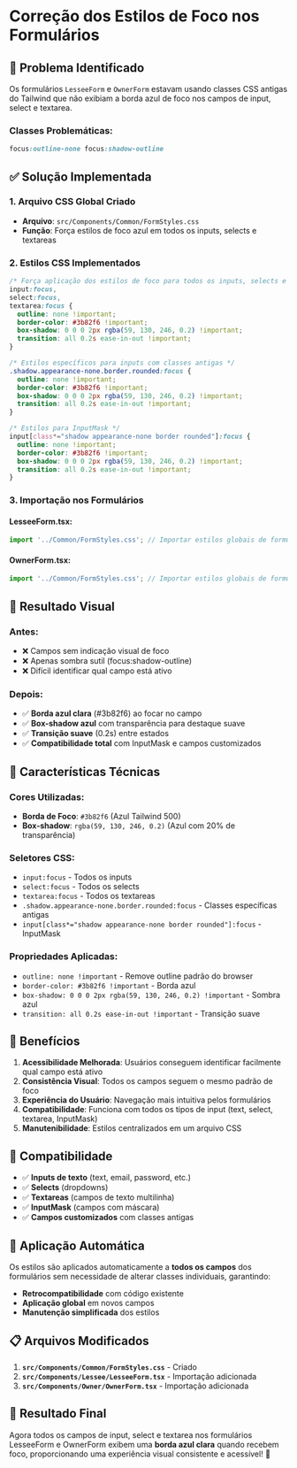 # Correção dos Estilos de Foco nos Formulários

## 🎯 Problema Identificado

Os formulários `LesseeForm` e `OwnerForm` estavam usando classes CSS antigas do Tailwind que não exibiam a borda azul de foco nos campos de input, select e textarea.

### Classes Problemáticas:
```css
focus:outline-none focus:shadow-outline
```

## ✅ Solução Implementada

### 1. **Arquivo CSS Global Criado**
- **Arquivo**: `src/Components/Common/FormStyles.css`
- **Função**: Força estilos de foco azul em todos os inputs, selects e textareas

### 2. **Estilos CSS Implementados**

```css
/* Força aplicação dos estilos de foco para todos os inputs, selects e textareas */
input:focus,
select:focus,
textarea:focus {
  outline: none !important;
  border-color: #3b82f6 !important;
  box-shadow: 0 0 0 2px rgba(59, 130, 246, 0.2) !important;
  transition: all 0.2s ease-in-out !important;
}

/* Estilos específicos para inputs com classes antigas */
.shadow.appearance-none.border.rounded:focus {
  outline: none !important;
  border-color: #3b82f6 !important;
  box-shadow: 0 0 0 2px rgba(59, 130, 246, 0.2) !important;
  transition: all 0.2s ease-in-out !important;
}

/* Estilos para InputMask */
input[class*="shadow appearance-none border rounded"]:focus {
  outline: none !important;
  border-color: #3b82f6 !important;
  box-shadow: 0 0 0 2px rgba(59, 130, 246, 0.2) !important;
  transition: all 0.2s ease-in-out !important;
}
```

### 3. **Importação nos Formulários**

#### LesseeForm.tsx:
```typescript
import '../Common/FormStyles.css'; // Importar estilos globais de formulário
```

#### OwnerForm.tsx:
```typescript
import '../Common/FormStyles.css'; // Importar estilos globais de formulário
```

## 🎨 Resultado Visual

### Antes:
- ❌ Campos sem indicação visual de foco
- ❌ Apenas sombra sutil (focus:shadow-outline)
- ❌ Difícil identificar qual campo está ativo

### Depois:
- ✅ **Borda azul clara** (#3b82f6) ao focar no campo
- ✅ **Box-shadow azul** com transparência para destaque suave
- ✅ **Transição suave** (0.2s) entre estados
- ✅ **Compatibilidade total** com InputMask e campos customizados

## 🔧 Características Técnicas

### Cores Utilizadas:
- **Borda de Foco**: `#3b82f6` (Azul Tailwind 500)
- **Box-shadow**: `rgba(59, 130, 246, 0.2)` (Azul com 20% de transparência)

### Seletores CSS:
- `input:focus` - Todos os inputs
- `select:focus` - Todos os selects  
- `textarea:focus` - Todos os textareas
- `.shadow.appearance-none.border.rounded:focus` - Classes específicas antigas
- `input[class*="shadow appearance-none border rounded"]:focus` - InputMask

### Propriedades Aplicadas:
- `outline: none !important` - Remove outline padrão do browser
- `border-color: #3b82f6 !important` - Borda azul
- `box-shadow: 0 0 0 2px rgba(59, 130, 246, 0.2) !important` - Sombra azul
- `transition: all 0.2s ease-in-out !important` - Transição suave

## 🚀 Benefícios

1. **Acessibilidade Melhorada**: Usuários conseguem identificar facilmente qual campo está ativo
2. **Consistência Visual**: Todos os campos seguem o mesmo padrão de foco
3. **Experiência do Usuário**: Navegação mais intuitiva pelos formulários
4. **Compatibilidade**: Funciona com todos os tipos de input (text, select, textarea, InputMask)
5. **Manutenibilidade**: Estilos centralizados em um arquivo CSS

## 📱 Compatibilidade

- ✅ **Inputs de texto** (text, email, password, etc.)
- ✅ **Selects** (dropdowns)
- ✅ **Textareas** (campos de texto multilinha)
- ✅ **InputMask** (campos com máscara)
- ✅ **Campos customizados** com classes antigas

## 🔄 Aplicação Automática

Os estilos são aplicados automaticamente a **todos os campos** dos formulários sem necessidade de alterar classes individuais, garantindo:

- **Retrocompatibilidade** com código existente
- **Aplicação global** em novos campos
- **Manutenção simplificada** dos estilos

## 📋 Arquivos Modificados

1. **`src/Components/Common/FormStyles.css`** - Criado
2. **`src/Components/Lessee/LesseeForm.tsx`** - Importação adicionada
3. **`src/Components/Owner/OwnerForm.tsx`** - Importação adicionada

## 🎉 Resultado Final

Agora todos os campos de input, select e textarea nos formulários LesseeForm e OwnerForm exibem uma **borda azul clara** quando recebem foco, proporcionando uma experiência visual consistente e acessível! 🎯 
